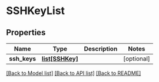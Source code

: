 # SSHKeyList


## Properties
Name | Type | Description | Notes
------------ | ------------- | ------------- | -------------
**ssh_keys** | [**list[SSHKey]**](SSHKey.md) |  | [optional] 

[[Back to Model list]](../README.md#documentation-for-models) [[Back to API list]](../README.md#documentation-for-api-endpoints) [[Back to README]](../README.md)


